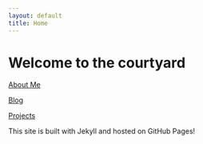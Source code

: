 ```yaml
---
layout: default
title: Home
---
```


# Welcome to the courtyard


[About Me](/about.md)

[Blog](/blog.md)

[Projects](/ProjectsHome.md)


This site is built with Jekyll and hosted on GitHub Pages!
